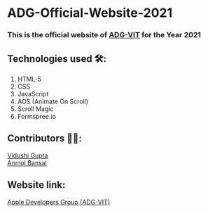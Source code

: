 # ADG-Official-Website-2021

### This is the official website of [ADG-VIT](https://github.com/ADG-VIT) for the Year 2021

## Technologies used 🛠:
1. HTML-5
2. CSS
3. JavaScript
4. AOS (Animate On Scroll)
5. Scroll Magic
6. Formspree.io

## Contributors 👨‍💻:
[Vidushi Gupta](https://github.com/vidushig08)
<br>
[Anmol Bansal](https://github.com/anmolbansal7) 

## Website link:
[Apple Developers Group (ADG-VIT)](https://adgvit.com/)

